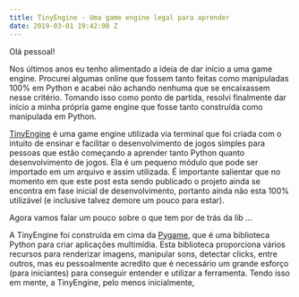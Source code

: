 ```yaml
---
title: TinyEngine - Uma game engine legal para aprender
date: 2019-03-01 19:42:00 Z
---
```


Olá pessoal!

Nos últimos anos eu tenho alimentado a ideia de dar início a uma game engine. Procurei algumas online que fossem tanto feitas como manipuladas 100% em Python e acabei não achando nenhuma que se encaixassem nesse critério. Tomando isso como ponto de partida, resolvi finalmente dar início a minha própria game engine que fosse tanto construída como manipulada em Python.

[TinyEngine](https://github.com/hasher-hasher/TinyEngine) é uma game engine utilizada via terminal que foi criada com o intuito de ensinar e facilitar o desenvolvimento de jogos simples para pessoas que estão começando a aprender tanto Python quanto desenvolvimento de jogos. Ela é um pequeno módulo que pode ser importado em um arquivo e assim utilizada. É importante salientar que no momento em que este post esta sendo publicado o projeto ainda se encontra em fase inicial de desenvolvimento, portanto ainda não esta 100% utilizável (e inclusive talvez demore um pouco para estar).

Agora vamos falar um pouco sobre o que tem por de trás da lib ...

A TinyEngine foi construída em cima da [Pygame](https://www.pygame.org/news),  que é uma biblioteca Python para criar aplicações multimídia. Esta biblioteca proporciona vários recursos para renderizar imagens, manipular sons, detectar clicks, entre outros, mas eu pessoalmente acredito que é necessário um grande esforço (para iniciantes) para conseguir entender e utilizar a ferramenta. Tendo isso em mente, a TinyEngine, pelo menos inicialmente, 